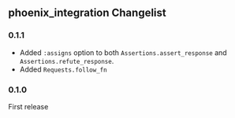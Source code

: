 ## phoenix_integration Changelist

### 0.1.1
* Added `:assigns` option to both `Assertions.assert_response` and `Assertions.refute_response`.
* Added `Requests.follow_fn`

### 0.1.0
First release